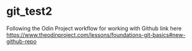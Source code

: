 # git_test2
Following the Odin Project workflow for working with Github
link here https://www.theodinproject.com/lessons/foundations-git-basics#new-github-repo
